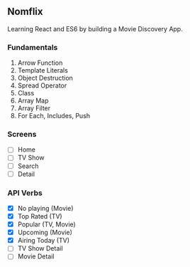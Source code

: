 ## Nomflix

Learning React and ES6 by building a Movie Discovery App.

### Fundamentals
1. Arrow Function
2. Template Literals
3. Object Destruction
4. Spread Operator
5. Class
6. Array Map
7. Array Filter
8. For Each, Includes, Push

### Screens

- [ ] Home
- [ ] TV Show
- [ ] Search
- [ ] Detail

### API Verbs

- [x] No playing (Movie)
- [x] Top Rated (TV)
- [x] Popular (TV, Movie)
- [x] Upcoming (Movie)
- [x] Airing Today (TV)
- [ ] TV Show Detail
- [ ] Movie Detail
